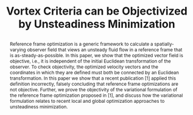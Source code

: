 ---
# this file is written in YAML http://docs.ansible.com/ansible/latest/YAMLSyntax.html
# all lines with a leading sharp are comments and will not be compiled
# longer blocks of text should start with a a leading > to escape all special characters

# URL handle for generated webpage
slug:       objectivization

#specifies layout to be used for page generation (do not modify)
layout:     publication

#publication title
title:      >
   Vortex Criteria can be Objectivized by Unsteadiness Minimization
   
#include in selected publications on front page (optional, delete line if not applicable)
display:	selected

#list all publication authors in correct order (please check the spelling is identical to your personal page)
authors:
 - Holger Theisel
 - Markus Hadwiger
 - Peter Rautek
 - Thomas Theußl
 - Tobias Günther
 
#insert publication venue (displayed on publication page)
venue:      >
   arXiv:2106.16169
   
#insert short venue (displayed in box in publication list)
shortvenue: >
   arXiv

#specify publication year
year:       2021

#insert abstract of publication
abstract:   >
   Reference frame optimization is a generic framework to calculate a spatially-varying observer field that views an unsteady fluid flow in a reference frame that is as-steady-as-possible. In this paper, we show that the optimized vector field is objective, i.e., it is independent of the initial Euclidean transformation of the observer. To check objectivity, the optimized velocity vectors and the coordinates in which they are defined must both be connected by an Euclidean transformation. In this paper we show that a recent publication [1] applied this definition incorrectly, falsely concluding that reference frame optimizations are not objective. Further, we prove the objectivity of the variational formulation of the reference frame optimization proposed in [1], and discuss how the variational formulation relates to recent local and global optimization approaches to unsteadiness minimization.
   
#link to hi-res teaser image of publication (please make sure the image is wide, e.g. aspect ratio between 4:2 and 4:1)
teaser:     './publications/2021_theisel_objectivization.jpg'
   
#link to smaller thumbnail image of publication (please make sure the aspect ratio is 3:2, suggested size is 150x100px)
thumbnail:  './publications/2021_theisel_thumbnail.png'

#link to publication video (optional): you can either upload the video to our website (insert local link) or host it on youtube or vimeo (in this case insert the youtube/vimeo link)
#video:      'https://vimeo.com/458350874'

#link to talk video (optional): you can either upload the video to our website (insert local link) or host it on youtube or vimeo (in this case insert the youtube/vimeo link)
#talk:       'https://www.youtube.com/watch?v=3WW2Bdg5tY8'

#link to publication pdf (optional)
pdf:        'https://arxiv.org/pdf/2106.16169.pdf'

#link to appendix pdf (optional)
#pdfsupp:    './publications/2020_rautek_killingsurfaces_appendixes.pdf'

#insert citation. please format citation by inserting <br> at line breaks, &nbsp;&nbsp; will insert a tab character to prettify the citation
citation:   >
  @article{Theisel2021Objectivization,<br>
   &nbsp;&nbsp;title = {Vortex Criteria can be Objectivized by Unsteadiness Minimization},<br>
   &nbsp;&nbsp;author = {Theisel, Holger and Hadwiger, Markus and Rautek, Peter and Theu{\ss}l, Thomas and G{\"u}nther, Tobias},<br>
   &nbsp;&nbsp;journal = {arXiv e-prints},<br>
   &nbsp;&nbsp;archivePrefix = "arXiv",<br>
   &nbsp;&nbsp;eprint = {2106.16169},<br>
   &nbsp;&nbsp;year = {2021}<br>
  }

#insert links to additional material for the publication (optional)
#links need a title, a URL and a type (this defines the link icon) which can be one of the following values: code, archive, files, slides or text (this is the default icon)
links: 
# - title: HQ Paper + Appendix
#   type:  pdf
#   url:   './publications/2020_rautek_killingsurfaces_with_appendixes_hq.pdf' 
# - title: Slides
#   type:  slides
#   url:   './publications/2020_rautek_killingsurfaces_slides.pdf'
# - title: Code
#   type:  github
#   url:   'https://github.com/vccvisualization/killingsurfaces'
 
---